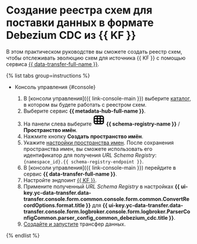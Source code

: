 # Создание реестра схем для поставки данных в формате Debezium CDC из {{ KF }}


В этом практическом руководстве вы сможете создать реестр схем, чтобы отслеживать эволюцию схем для источника {{ KF }} с помощью сервиса [{{ data-transfer-full-name }}](../../../data-transfer).


{% list tabs group=instructions %}

- Консоль управления {#console}

  1. В [консоли управления]({{ link-console-main }}) выберите [каталог](../../../resource-manager/concepts/resources-hierarchy.md#folder), в котором вы будете работать с реестром схем.
  1. Выберите сервис **{{ metadata-hub-full-name }}**.
  1. Hа панели слева выберите ![image](../../../_assets/console-icons/layout-cells.svg) **{{ schema-registry-name }}** / **Пространство имён**.
  1. Нажмите кнопку **Создать пространство имён**. 
  1. Укажите [настройки пространства имен](../../../metadata-hub/operations/create-name-space.md). После сохранения пространства имен, вы сможете использовать его идентификатор для получения _URL Schema Registry_: `{namespace_id}.{{ schema-registry-endpoint }}`.
  1. В [консоли управления]({{ link-console-main }}) перейдите в сервис **{{ data-transfer-full-name }}**. 
  1. Настройте эндпоинт [{{ KF }}](../../../data-transfer/operations/endpoint/source/kafka.md). 
  1. Примените полученный _URL Schema Registry_ в настройках **{{ ui-key.yc-data-transfer.data-transfer.console.form.common.console.form.common.ConvertRecordOptions.format.title }}** для **{{ ui-key.yc-data-transfer.data-transfer.console.form.logbroker.console.form.logbroker.ParserConfigCommon.parser_config_common_debezium_cdc.title }}**.
  1. [Создайте и запустите](../../../data-transfer/operations/transfer.md) трансфер данных.

{% endlist %}

